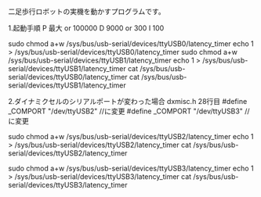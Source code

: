 二足歩行ロボットの実機を動かすプログラムです。

1.起動手順
P 最大 or 100000
D 9000 or 300
I 100


sudo chmod a+w /sys/bus/usb-serial/devices/ttyUSB0/latency_timer
echo 1 > /sys/bus/usb-serial/devices/ttyUSB0/latency_timer
sudo chmod a+w /sys/bus/usb-serial/devices/ttyUSB1/latency_timer
echo 1 > /sys/bus/usb-serial/devices/ttyUSB1/latency_timer
cat /sys/bus/usb-serial/devices/ttyUSB0/latency_timer
cat /sys/bus/usb-serial/devices/ttyUSB1/latency_timer

2.ダイナミクセルのシリアルポートが変わった場合
dxmisc.h 28行目
#define _COMPORT    "/dev/ttyUSB2" //に変更
#define _COMPORT    "/dev/ttyUSB3" //に変更

sudo chmod a+w /sys/bus/usb-serial/devices/ttyUSB2/latency_timer
echo 1 > /sys/bus/usb-serial/devices/ttyUSB2/latency_timer
cat /sys/bus/usb-serial/devices/ttyUSB2/latency_timer

sudo chmod a+w /sys/bus/usb-serial/devices/ttyUSB3/latency_timer
echo 1 > /sys/bus/usb-serial/devices/ttyUSB3/latency_timer
cat /sys/bus/usb-serial/devices/ttyUSB3/latency_timer